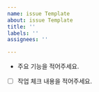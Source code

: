 ```yaml
---
name: issue Template
about: issue Template
title: ''
labels: ''
assignees: ''

---
```


- 주요 기능을 적어주세요.

- [ ] 작업 체크 내용을 적어주세요.
